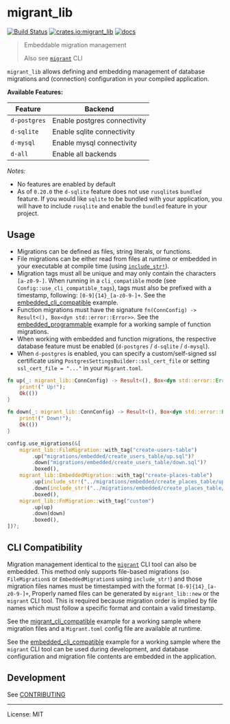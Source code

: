 # migrant_lib

[![Build Status](https://travis-ci.org/jaemk/migrant_lib.svg?branch=master)](https://travis-ci.org/jaemk/migrant_lib)
[![crates.io:migrant_lib](https://img.shields.io/crates/v/migrant_lib.svg?label=migrant_lib)](https://crates.io/crates/migrant_lib)
[![docs](https://docs.rs/migrant_lib/badge.svg)](https://docs.rs/migrant_lib)

> Embeddable migration management
>
> Also see [`migrant`](https://github.com/jaemk/migrant) CLI

`migrant_lib` allows defining and embedding management of database migrations and
(connection) configuration in your compiled application.


**Available Features:**

| Feature       |    Backend                   |
|---------------|------------------------------|
| `d-postgres`  | Enable postgres connectivity |
| `d-sqlite`    | Enable sqlite connectivity   |
| `d-mysql`     | Enable mysql connectivity    |
| `d-all`       | Enable all backends          |


*Notes:*

- No features are enabled by default
- As of `0.20.0` the `d-sqlite` feature does not use `rusqlite`s `bundled` feature.
  If you would like `sqlite` to be bundled with your application, you will have to
  include `rusqlite` and enable the `bundled` feature in your project.


## Usage

- Migrations can be defined as files, string literals, or functions.
- File migrations can be either read from files at runtime or embedded in your executable at compile time
  (using [`include_str!`](https://doc.rust-lang.org/std/macro.include_str.html)).
- Migration tags must all be unique and may only contain the characters `[a-z0-9-]`.
  When running in a `cli_compatible` mode (see `Config::use_cli_compatible_tags`), tags must also be
  prefixed with a timestamp, following: `[0-9]{14}_[a-z0-9-]+`.
  See the [embedded_cli_compatible](https://github.com/jaemk/migrant_lib/blob/master/examples/embedded_cli_compatible.rs)
  example.
- Function migrations must have the signature `fn(ConnConfig) -> Result<(), Box<dyn std::error::Error>>`.
  See the [embedded_programmable](https://github.com/jaemk/migrant_lib/blob/master/examples/embedded_programmable.rs)
  example for a working sample of function migrations.
- When working with embedded and function migrations, the respective database feature must be
  enabled (`d-postgres` / `d-sqlite` / `d-mysql`).
- When `d-postgres` is enabled, you can specify a custom/self-signed ssl certificate using
  `PostgresSettingsBuilder::ssl_cert_file` or setting `ssl_cert_file = "..."` in your `Migrant.toml`.


```rust
fn up(_: migrant_lib::ConnConfig) -> Result<(), Box<dyn std::error::Error>> {
    print!(" Up!");
    Ok(())
}

fn down(_: migrant_lib::ConnConfig) -> Result<(), Box<dyn std::error::Error>> {
    print!(" Down!");
    Ok(())
}

config.use_migrations(&[
    migrant_lib::FileMigration::with_tag("create-users-table")
        .up("migrations/embedded/create_users_table/up.sql")?
        .down("migrations/embedded/create_users_table/down.sql")?
        .boxed(),
    migrant_lib::EmbeddedMigration::with_tag("create-places-table")
        .up(include_str!("../migrations/embedded/create_places_table/up.sql"))
        .down(include_str!("../migrations/embedded/create_places_table/down.sql"))
        .boxed(),
    migrant_lib::FnMigration::with_tag("custom")
        .up(up)
        .down(down)
        .boxed(),
])?;
```


## CLI Compatibility

Migration management identical to the [`migrant`](https://github.com/jaemk/migrant) CLI tool can also be embedded.
This method only supports file-based migrations (so `FileMigration`s or `EmbeddedMigration`s using `include_str!`)
and those migration files names must be timestamped with the format `[0-9]{14}_[a-z0-9-]+`,
Properly named files can be generated by `migrant_lib::new` or the `migrant` CLI tool.
This is required because migration order is implied by file names which must follow
a specific format and contain a valid timestamp.

See the [migrant_cli_compatible](https://github.com/jaemk/migrant_lib/blob/master/examples/migrant_cli_compatible.rs)
example for a working sample where migration files and a `Migrant.toml` config file are available at runtime.

See the [embedded_cli_compatible](https://github.com/jaemk/migrant_lib/blob/master/examples/embedded_cli_compatible.rs)
example for a working sample where the `migrant` CLI tool can be used during development, and database configuration
and migration file contents are embedded in the application.


## Development

See [CONTRIBUTING](https://github.com/jaemk/migrant_lib/blob/master/CONTRIBUTING.md)

----


License: MIT
